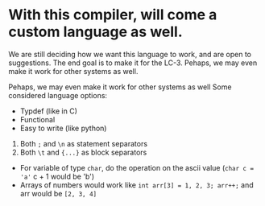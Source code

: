 # With this compiler, will come a custom language as well.
We are still deciding how we want this language to work, and are open to suggestions.
The end goal is to make it for the LC-3.
Pehaps, we may even make it work for other systems as well.

Pehaps, we may even make it work for other systems as well
Some considered language options:
- Typdef (like in C)
- Functional
- Easy to write (like python)
1. Both `;` and `\n` as statement separators
2. Both `\t` and `{...}` as block separators
- For variable of type `char`, do the operation on the ascii value (`char c = 'a'` c + 1 would be 'b')
- Arrays of numbers would work like `int arr[3] = 1, 2, 3; arr++;` and arr would be `[2, 3, 4]`